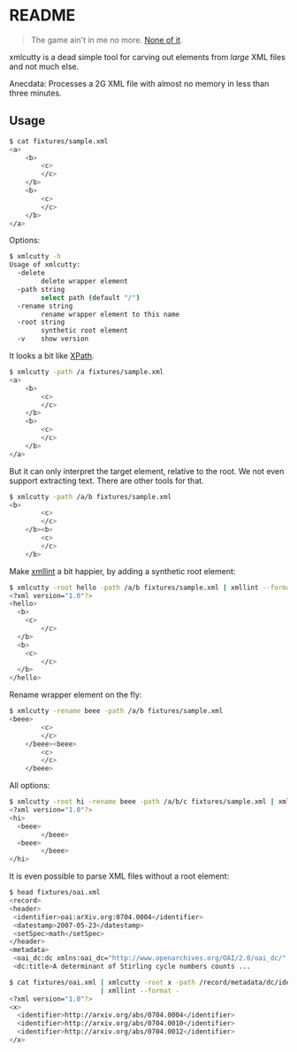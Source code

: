 README
======

> The game ain't in me no more. [None of it](https://www.youtube.com/watch?v=h7yf8Vp2KAI&feature=youtu.be&t=1m46s).

xmlcutty is a dead simple tool for carving out elements from *large* XML files and not much else.

Anecdata: Processes a 2G XML file with almost no memory in less than three minutes.

Usage
-----

```sh
$ cat fixtures/sample.xml
<a>
    <b>
        <c>
        </c>
    </b>
    <b>
        <c>
        </c>
    </b>
</a>
```

Options:

```sh
$ xmlcutty -h
Usage of xmlcutty:
  -delete
        delete wrapper element
  -path string
        select path (default "/")
  -rename string
        rename wrapper element to this name
  -root string
        synthetic root element
  -v    show version
```

It looks a bit like [XPath](https://en.wikipedia.org/wiki/XPath).

```sh
$ xmlcutty -path /a fixtures/sample.xml
<a>
    <b>
        <c>
        </c>
    </b>
    <b>
        <c>
        </c>
    </b>
</a>
```

But it can only interpret the target element, relative to the root. We not
even support extracting text. There are other tools for that.

```sh
$ xmlcutty -path /a/b fixtures/sample.xml
<b>
        <c>
        </c>
    </b><b>
        <c>
        </c>
    </b>
```

Make [xmllint](http://xmlsoft.org/xmllint.html) a bit happier, by adding a
synthetic root element:

```sh
$ xmlcutty -root hello -path /a/b fixtures/sample.xml | xmllint --format -
<?xml version="1.0"?>
<hello>
  <b>
    <c>
        </c>
  </b>
  <b>
    <c>
        </c>
  </b>
</hello>
```

Rename wrapper element on the fly:

```sh
$ xmlcutty -rename beee -path /a/b fixtures/sample.xml
<beee>
        <c>
        </c>
    </beee><beee>
        <c>
        </c>
    </beee>
```

All options:

```sh
$ xmlcutty -root hi -rename beee -path /a/b/c fixtures/sample.xml | xmllint --format -
<?xml version="1.0"?>
<hi>
  <beee>
        </beee>
  <beee>
        </beee>
</hi>
```

It is even possible to parse XML files without a root element:

```sh
$ head fixtures/oai.xml
<record>
<header>
 <identifier>oai:arXiv.org:0704.0004</identifier>
 <datestamp>2007-05-23</datestamp>
 <setSpec>math</setSpec>
</header>
<metadata>
 <oai_dc:dc xmlns:oai_dc="http://www.openarchives.org/OAI/2.0/oai_dc/"... >
 <dc:title>A determinant of Stirling cycle numbers counts ...

$ cat fixtures/oai.xml | xmlcutty -root x -path /record/metadata/dc/identifier \
                       | xmllint --format -
<?xml version="1.0"?>
<x>
  <identifier>http://arxiv.org/abs/0704.0004</identifier>
  <identifier>http://arxiv.org/abs/0704.0010</identifier>
  <identifier>http://arxiv.org/abs/0704.0012</identifier>
</x>
```
